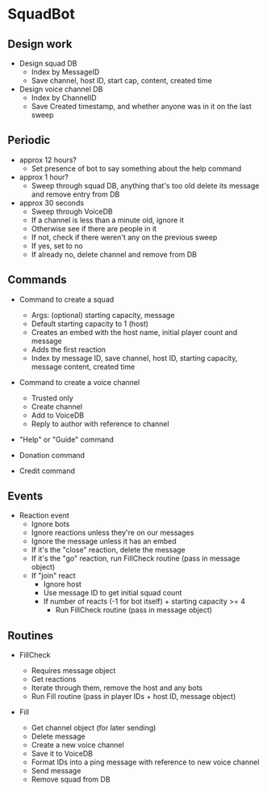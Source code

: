# SquadBot
## Design work
* Design squad DB
    * Index by MessageID
    * Save channel, host ID, start cap, content, created time
* Design voice channel DB
    * Index by ChannelID
    * Save Created timestamp, and whether anyone was in it on the last sweep

## Periodic
* approx 12 hours? 
    * Set presence of bot to say something about the help command
* approx 1 hour? 
    * Sweep through squad DB, anything that's too old delete its message and remove entry from DB
* approx 30 seconds 
    * Sweep through VoiceDB
    * If a channel is less than a minute old, ignore it
    * Otherwise see if there are people in it
    * If not, check if there weren't any on the previous sweep
    * If yes, set to no
    * If already no, delete channel and remove from DB

## Commands
* Command to create a squad
    * Args: (optional) starting capacity, message
    * Default starting capacity to 1 (host)
    * Creates an embed with the host name, initial player count and message
    * Adds the first reaction
    * Index by message ID, save channel, host ID, starting capacity, message content, created time

* Command to create a voice channel
    * Trusted only
    * Create channel
    * Add to VoiceDB
    * Reply to author with reference to channel

* "Help" or "Guide" command

* Donation command

* Credit command

## Events
* Reaction event
    * Ignore bots
    * Ignore reactions unless they're on our messages
    * Ignore the message unless it has an embed
    * If it's the "close" reaction, delete the message
    * If it's the "go" reaction, run FillCheck routine (pass in message object)
    * If "join" react
        * Ignore host
        * Use message ID to get initial squad count
        * If number of reacts (-1 for bot itself) + starting capacity >= 4
            * Run FillCheck routine (pass in message object)

## Routines
* FillCheck
    * Requires message object
    * Get reactions
    * Iterate through them, remove the host and any bots
    * Run Fill routine (pass in player IDs + host ID,  message object)

* Fill
    * Get channel object (for later sending)
    * Delete message
    * Create a new voice channel
    * Save it to VoiceDB
    * Format IDs into a ping message with reference to new voice channel
    * Send message
    * Remove squad from DB